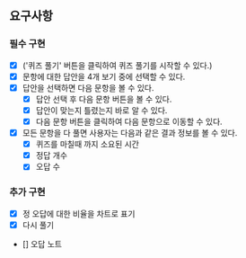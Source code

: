 ## 요구사항

### 필수 구현

- [x] ('퀴즈 풀기' 버튼을 클릭하여 퀴즈 풀기를 시작할 수 있다.)
- [x] 문항에 대한 답안을 4개 보기 중에 선택할 수 있다.
- [x] 답안을 선택하면 다음 문항을 볼 수 있다.
  - [x] 답안 선택 후 다음 문항 버튼을 볼 수 있다.
  - [x] 답안이 맞는지 틀렸는지 바로 알 수 있다.
  - [x] 다음 문항 버튼을 클릭하여 다음 문항으로 이동할 수 있다.
- [x] 모든 문항을 다 풀면 사용자는 다음과 같은 결과 정보를 볼 수 있다.
  - [x] 퀴즈를 마칠때 까지 소요된 시간
  - [x] 정답 개수
  - [x] 오답 수

### 추가 구현

- [x] 정 오답에 대한 비율을 차트로 표기
- [x] 다시 풀기
- [] 오답 노트
